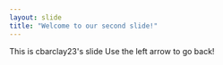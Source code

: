 ```yaml
---
layout: slide
title: "Welcome to our second slide!"
---
```

This is cbarclay23's slide
Use the left arrow to go back!
